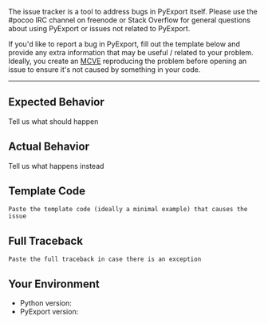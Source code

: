 The issue tracker is a tool to address bugs in PyExport itself.
Please use the #pocoo IRC channel on freenode or Stack Overflow for general
questions about using PyExport or issues not related to PyExport.

If you'd like to report a bug in PyExport, fill out the template below and provide
any extra information that may be useful / related to your problem.
Ideally, you create an [MCVE](http://stackoverflow.com/help/mcve) reproducing
the problem before opening an issue to ensure it's not caused by something in
your code.

---

## Expected Behavior
Tell us what should happen

## Actual Behavior
Tell us what happens instead

## Template Code
```jinja
Paste the template code (ideally a minimal example) that causes the issue

```

## Full Traceback
```pytb
Paste the full traceback in case there is an exception

```

## Your Environment
* Python version:
* PyExport version: